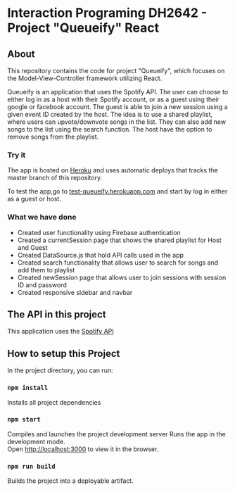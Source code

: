 # Interaction Programing DH2642 - Project "Queueify" React

## About 
This repository contains the code for project "Queueify", which focuses on the Model-View-Controller framework utilizing React. 

Queueify is an application that uses the Spotify API. The user can choose to either log in as a host with their Spotify account, or as a guest using their google or facebook account. The guest is able to join a new session using a given event ID created by the host. The idea is to use a shared playlist, where users can upvote/downvote songs in the list. They can also add new songs to the list using the search function. The host have the option to remove songs from the playlist. 

### Try it 
The app is hosted on [Heroku](https://signup.heroku.com/?c=70130000000NeLCAA0&gclid=CjwKCAiAiML-BRAAEiwAuWVggkEMhnf3uC02TCfvWUz22oo2ugNs5-ssMwtxYIWx7a5XshM98AiuNBoCxvoQAvD_BwE) and uses automatic deploys that tracks the master branch of this repository.

To test the app,go to [test-queueify.herokuapp.com](https://test-queueify.herokuapp.com/) and start by log in either as a guest or host. 

### What we have done 
- Created user functionality using Firebase authentication
- Created a currentSession page that shows the shared playlist for Host and Guest
- Created DataSource.js that hold API calls used in the app 
- Created search functionality that allows user to search for songs and add them to playlist 
- Created newSession page that allows user to join sessions with session ID and password 
- Created responsive sidebar and navbar

## The API in this project
This application uses the [Spotify API](https://developer.spotify.com/documentation/web-api/) 

## How to setup this Project 

In the project directory, you can run:

### `npm install` 
Installs all project dependencies

### `npm start`
Compiles and launches the project development server
Runs the app in the development mode.\
Open [http://localhost:3000](http://localhost:3000) to view it in the browser.

### `npm run build` 
Builds the project into a deployable artifact.
